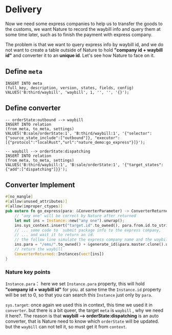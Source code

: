 # Delivery

Now we need some express companies to help us to transfer the goods to the customs, we want Nature to record the waybill info and query them at some time later, such as to finish the payment with express company.

The problem is that we want to query express info by waybill id, and we do not want to create a table outside of Nature to hold **"company id + waybill id"** and converter it to an **unique id**. Let's see how Nature to face on it.

## Define `meta`

```mysql
INSERT INTO meta
(full_key, description, version, states, fields, config)
VALUES('B:third/waybill', 'waybill', 1, '', '', '{}');
```

## Define converter

```mysql
-- orderState:outbound --> waybill
INSERT INTO relation
(from_meta, to_meta, settings)
VALUES('B:sale/orderState:1', 'B:third/waybill:1', '{"selector":{"source_state_include":["outbound"]}, "executor":[{"protocol":"localRust","url":"nature_demo:go_express"}]}');

-- waybill --> orderState:dispatching
INSERT INTO relation
(from_meta, to_meta, settings)
VALUES('B:third/waybill:1', 'B:sale/orderState:1', '{"target_states":{"add":["dispatching"]}}');
```

## Converter Implement

```rust
#[no_mangle]
#[allow(unused_attributes)]
#[allow(improper_ctypes)]
pub extern fn go_express(para: &ConverterParameter) -> ConverterReturned {
    // "any one" will be correct by Nature after returned
    let mut ins = Instance::new("any one").unwrap();
    ins.sys_context.insert("target.id".to_owned(), para.from.id.to_string());
    // ... some code to  submit package info to the express company,
    // ... and wait it to return an id.
    // the follow line simulate the express company name and the waybill id returned
    ins.para = "/ems/".to_owned() + &generate_id(&para.master.clone().unwrap().data).unwrap().to_string();
    // return the waybill
    ConverterReturned::Instances(vec![ins])
}
```

### Nature key points

`Instance.para`： here we set `Instance.para` property, this will hold **"company id + waybill id"** for you. at same time the `Instance.id` property will be set to 0, so that you can search this `Instance` just only by `para`.

`sys.target`: once again we used this in context, this time we used it in `converter`. but there is a bit queer, the target `meta` is `waybill` ,  why we need it here?. The reason is that **waybill --> orderState:dispatching** is an auto converter, that is Nature need to know which `orderState` will be updated. but the `waybill` can not tell it,  so must get it from `context`.

